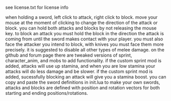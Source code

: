see license.txt for license info

when holding a sword, left click to attack, right click to block.
move your mouse at the moment of clicking to change the direction of the attack or block.
you can hold both attacks and blocks by not releasing the mouse key.
to block an attack you must hold the block in the direction the attack is coming from until the sword makes contact with your player.
you must also face the attacker you intend to block, with knives you must face them more precisely.
it is suggested to disable all other types of melee damage.
on the github and forum page there are tweaked versions of sprint, character_anim, and mobs to add functionality.
if the custom sprint mod is added, attacks will use up stamina, and when you are low stamina your attacks will do less damage and be slower.
if the custom sprint mod is added, sucessfully blocking an attack will give you a stamina boost.
you can copy and paste the sword definitions in init.lua to make your own swords, attacks and blocks are defined with position and rotation vectors for both starting and ending positions/rotations.